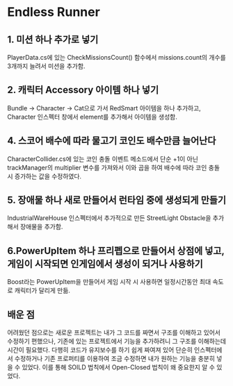 # Endless Runner #

## 1. 미션 하나 추가로 넣기 ##
PlayerData.cs에 있는 CheckMissionsCount() 함수에서 missions.count의 개수를 3개까지 늘려서 미션을 추가함.

## 2. 캐릭터 Accessory 아이템 하나 넣기 ##
Bundle -> Character -> Cat으로 가서 RedSmart 아이템을 하나 추가하고, Character 인스펙터 창에서 element를 추가해서 아이템을 생성함.

## 4. 스코어 배수에 따라 물고기 코인도 배수만큼 늘어난다 ##
CharacterCollider.cs에 있는 코인 충돌 이벤트 메소드에서 단순 +1이 아닌 trackManager의 multiplier 변수를 가져와서 이와 곱을 하여 배수에 따라 코인 충돌 시 증가하는 값을 수정하였다.
## 5. 장애물 하나 새로 만들어서 런타임 중에 생성되게 만들기 ##
IndustrialWareHouse 인스펙터에서 추가적으로 만든 StreetLight Obstacle을 추가해서 장애물을 추가함.

## 6.PowerUpItem 하나 프리펩으로 만들어서 상점에 넣고, 게임이 시작되면 인게임에서 생성이 되거나 사용하기 ##
Boost라는 PowerUpItem을 만들어서 게임 시작 시 사용하면 일정시간동안 최대 속도로 캐릭터가 달리게 만듦.


## 배운 점 ##
어려웠던 점으로는 새로운 프로젝트는 내가 그 코드를 짜면서 구조를 이해하고 있어서 수정하기 편했으나, 기존에 있는 프로젝트에서 기능을 추가하려니 그 구조를 이해하는데 시간이 필요했다. 
다행히 코드가 유지보수를 하기 쉽게 짜여져 있어 단순히 인스펙터에서 수정하거나 기존 프로퍼티를 이용하여 조금 수정하면 내가 원하는 기능을 충분히 넣을 수 있었다.
이를 통해 SOILD 법칙에서 Open-Closed 법칙이 왜 중요한지 알 수 있었다.
